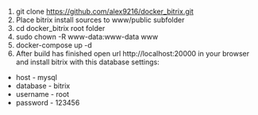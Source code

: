 1. git clone https://github.com/alex9216/docker_bitrix.git
2. Place bitrix install sources to www/public subfolder
3. cd docker_bitrix root folder
4. sudo chown -R www-data:www-data www
5. docker-compose up -d
6. After build has finished open url http://localhost:20000 in your browser and install bitrix with this database settings:
  - host - mysql
  - database - bitrix
  - username - root
  - password - 123456
